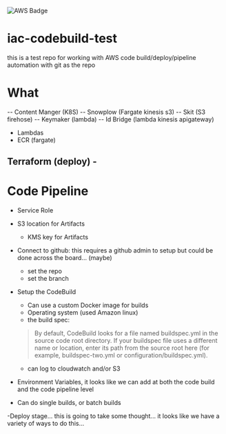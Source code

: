 ![AWS Badge](https://codebuild.us-east-1.amazonaws.com/badges?uuid=eyJlbmNyeXB0ZWREYXRhIjoiTXlwcVNXOFk4ZTlxMEQ0V2xtZ1cwWVlGRDRWNTNqa3ZORWVpdm5wUEpOQkxXYmJJUGhmN0cyQ3FCd1YwV2YweTNHM00vdklzdUNnSWExZm9EZmoyODljPSIsIml2UGFyYW1ldGVyU3BlYyI6Ilh4WGRGeE13MUJubTJDQWoiLCJtYXRlcmlhbFNldFNlcmlhbCI6MX0%3D&branch=main)

# iac-codebuild-test
this is a test repo for working with AWS code build/deploy/pipeline automation with git as the repo

# What
-- Content Manger (K8S)
-- Snowplow (Fargate kinesis s3)
-- Skit (S3 firehose)
-- Keymaker (lambda)
-- Id Bridge (lambda kinesis apigateway)

- Lambdas
- ECR (fargate)

Terraform (deploy)
    -
- 

# Code Pipeline
- Service Role 
- S3 location for Artifacts
    - KMS key for Artifacts
- Connect to github: this requires a github admin to setup but could be done across the board... (maybe)
    - set the repo
    - set the branch
    
- Setup the CodeBuild
    - Can use a custom Docker image for builds
    - Operating system (used Amazon linux)
    - the build spec:
    >By default, CodeBuild looks for a file named buildspec.yml in the source code root directory. If your buildspec file uses a different name or location, enter its path from the source root here (for example, buildspec-two.yml or configuration/buildspec.yml).
    - can log to cloudwatch and/or S3
    
- Environment Variables, it looks like we can add at both the code build and the code pipeline level

- Can do single builds, or batch builds

-Deploy stage... this is going to take some thought... it looks like we have a variety of ways to do this... 